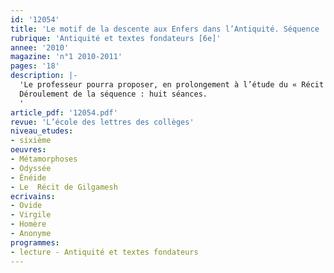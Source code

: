 ```yaml
---
id: '12054'
title: 'Le motif de la descente aux Enfers dans l’Antiquité. Séquence  '
rubrique: 'Antiquité et textes fondateurs [6e]'
annee: '2010'
magazine: 'n°1 2010-2011'
pages: '18'
description: |-
  'Le professeur pourra proposer, en prolongement à l’étude du « Récit de Gilgamesh », une séquence centrée sur le motif de la catabase (descente aux Enfers). La comparaison entre les versions mésopotamienne (« Gilgamesh », « La Descente d’Ishtar aux Enfers ») et gréco-latine (« L’Odyssée » d’Homère, « L’Énéide » de Virgile et « Les Métamorphoses » d’Ovide) permettra de souligner à la fois la diversité des imaginaires et le souci constant des hommes de construire des réponses aux terribles interrogations que suscite la mort. On poursuivra, par le biais des extraits proposés, l’exploration des outils d’analyse nécessaires à l’étude des textes narratifs, ainsi que la pratique de la grammaire, renforcée dans le cadre des nouvelles instructions officielles.
  Déroulement de la séquence : huit séances.
  '
article_pdf: '12054.pdf'
revue: 'L’école des lettres des collèges'
niveau_etudes:
- sixième
oeuvres:
- Métamorphoses
- Odyssée
- Énéide
- Le  Récit de Gilgamesh
ecrivains:
- Ovide
- Virgile
- Homère
- Anonyme
programmes:
- lecture - Antiquité et textes fondateurs
---
```

